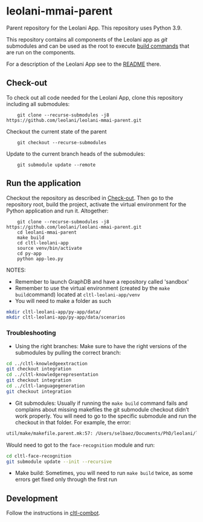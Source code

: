 # leolani-mmai-parent

Parent repository for the Leolani App. This repository uses Python 3.9.

This repository contains all components of the Leolani app as _git_ submodules and can be used as the root to
execute [build commands](https://github.com/leolani/cltl-build/tree/main/make) that are run on the components.

For a description of the Leolani App see to the [README](https://github.com/leolani/cltl-leolani-app) there.

## Check-out

To check out all code needed for the Leolani App, clone this repository including all submodules:

        git clone --recurse-submodules -j8 https://github.com/leolani/leolani-mmai-parent.git

Checkout the current state of the parent

        git checkout --recurse-submodules

Update to the current branch heads of the submodules:

        git submodule update --remote

## Run the application

Checkout the repository as described in [Check-out](#check-out). Then go to the repository root, build the project,
activate the virtual environment for the Python application and run it. Altogether:

        git clone --recurse-submodules -j8 https://github.com/leolani/leolani-mmai-parent.git
        cd leolani-mmai-parent
        make build
        cd cltl-leolani-app
        source venv/bin/activate
        cd py-app
        python app-leo.py

NOTES:

- Remember to launch GraphDB and have a repository called 'sandbox'
- Remember to use the virtual environment (created by the `make build`command) located at `cltl-leolani-app/venv`
- You will need to make a folder as such

```bash
mkdir cltl-leolani-app/py-app/data/ 
mkdir cltl-leolani-app/py-app/data/scenarios
```

### Troubleshooting

[comment]: <> (To remove)

- Using the right branches: Make sure to have the right versions of the submodules by pulling the correct branch:

```bash
cd ../cltl-knowledgeextraction
git checkout integration
cd ../cltl-knowledgerepresentation
git checkout integration
cd ../cltl-languagegeneration
git checkout integration
```

- Git submodules: Usually if running the `make build` command fails and complains about missing makefiles the git
  submodule checkout didn’t work properly. You will need to go to the specific submodule and run the checkout in that
  folder. For example, the error:

``` bash
util/make/makefile.parent.mk:57: /Users/selbaez/Documents/PhD/leolani/leolani-mmai-parent/cltl-face-recognition/makefile.d: No such file or directory
```

Would need to got to the `face-recognition` module and run:

``` bash 
cd cltl-face-recognition
git submodule update --init --recursive
```

- Make build: Sometimes, you will need to run `make build` twice, as some errors get fixed only through the first run

## Development

Follow the instructions in [cltl-combot](https://github.com/leolani/cltl-combot).
